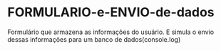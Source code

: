 # FORMULARIO-e-ENVIO-de-dados
Formulário que armazena as informações do usuário. E simula o envio dessas informações para um banco de dados(console.log)

